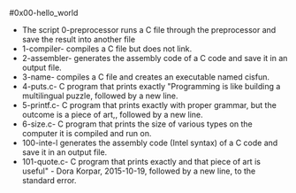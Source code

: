 #0x00-hello_world
- The script 0-preprocessor  runs a C file through the preprocessor and save the result into another file 
- 1-compiler- compiles a C file but does not link.
- 2-assembler- generates the assembly code of a C code and save it in an output file.
- 3-name- compiles a C file and creates an executable named cisfun.
- 4-puts.c- C program that prints exactly "Programming is like building a multilingual puzzle, followed by a new line.
- 5-printf.c- C program that prints exactly with proper grammar, but the outcome is a piece of art,, followed by a new line.
- 6-size.c- C program that prints the size of various types on the computer it is compiled and run on.
- 100-inte-l generates the assembly code (Intel syntax) of a C code and save it in an output file.
- 101-quote.c- C program that prints exactly and that piece of art is useful" - Dora Korpar, 2015-10-19, followed by a new line, to the standard error.
